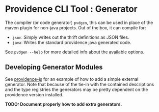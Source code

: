 Providence CLI Tool : Generator
===============================

The compiler (or code generator) `pvdgen`, this can be used in place of the maven
plugin for non-java projects. Out of the box, it can compile for:

- `json`: Simply writes out the thrift definitions as JSON files.
- `java`: Writes the standard providence java generated code.

See `pvdgen --help` for more detailed info about the available options.

## Developing Generator Modules

See [providence-js](https://github.com/morimekta/providence-js) for an example of
how to add a simple external generator. Note that because of the tie-in with the
contained descriptions and the type registries the generators may be pretty
dependent on the providence version installed.

**TODO: Document properly how to add extra generators.**

